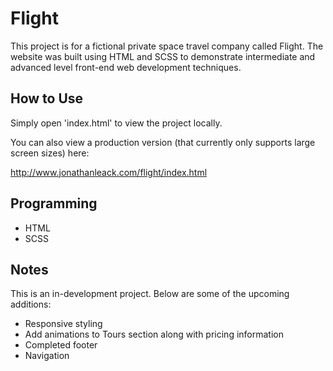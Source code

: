 # Flight
This project is for a fictional private space travel company called Flight. The website was built using HTML and SCSS to demonstrate intermediate and advanced level front-end web development techniques.

## How to Use
Simply open 'index.html' to view the project locally.

You can also view a production version (that currently only supports large screen sizes) here:

http://www.jonathanleack.com/flight/index.html

## Programming
* HTML
* SCSS

## Notes
This is an in-development project. Below are some of the upcoming additions:

* Responsive styling
* Add animations to Tours section along with pricing information
* Completed footer
* Navigation
